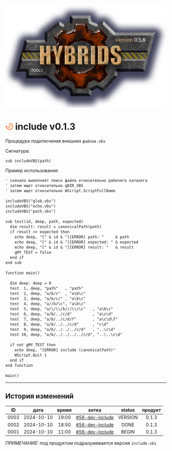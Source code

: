 [![logo](../logo.png)](../docs.md "documentation") 

[M]: ../docs.md        "родитель"
[P]: ../icons/progress.png  "в процессе..."
[S]: ../icons/success.png   "ошибок не обнаружено"
[E]: ../icons/empty.png     "нет данных"

[![P]][M] include v0.1.3
========================
Процедура подключения внешних `файлов.vbs`  

Сигнатура:  

```vbs
sub includeVBS(path) 
```

Пример использования:  

```vbs
' сначала выполняет поиск файла относительно рабочего каталога
' затем ищет относительно gDIR_VBS
' затем ищет относительно WScript.ScriptFullName

includeVBS("glob.vbs")
includeVBS("echo.vbs")
includeVBS("path.vbs")

sub test(id, deep, path, expected)
  dim result: result = canonicalPath(path)
  if result <> expected then
    echo deep, "[" & id & "][ERROR] path: "     & path
    echo deep, "[" & id & "][ERROR] expected: " & expected
    echo deep, "[" & id & "][ERROR] result: "   & result
    gMY_TEST = false
  end if
end sub

function main()

  dim deep: deep = 0
  test  1, deep, "path"   , "path"
  test  2, deep, "a/b/c"  , "a\b\c"
  test  3, deep, "a/b/c/" , "a\b\c"
  test  4, deep, "a//b/\c", "a\b\c"
  test  5, deep, "a/\/\\/b///\\/\c"   , "a\b\c"
  test  6, deep, "a/b/../c/d"         , "a\c\d"
  test  7, deep, "a/b/../c/d/f"       , "a\c\d\f"
  test  8, deep, "a/b/../../c/d"      , "c\d"
  test  9, deep, "a/b/../../../c/d"   , "..\c\d"
  test 10, deep, "a/b/../../../../c/d", "..\..\c\d"

  if not gMY_TEST then
    echo deep, "[ERROR] include (canonicalPath)"
    WScript.Quit 1
  end if
end function

main()
```

--------------------------------------------------------------------------------

История изменений 
-----------------

| **ID** |    дата    | время |       ветка       | status  | продукт |  
|:------:|:----------:|:-----:|:-----------------:|:-------:|:-------:|  
|  0003  | 2024-10-10 | 19:00 | [#56-dev-include] | VERSION |  0.1.3  |  
|  0002  | 2024-10-10 | 18:50 | [#56-dev-include] |  DONE   |  0.1.3  |  
|  0001  | 2024-10-10 | 11:00 | [#56-dev-include] |  BEGIN  |  0.1.3  |  

*ПРИМЕЧАНИЕ:* под продуктом подразумевается версия `include.vbs`  

[#56-dev-include]: ../history.md#-v056-dev
